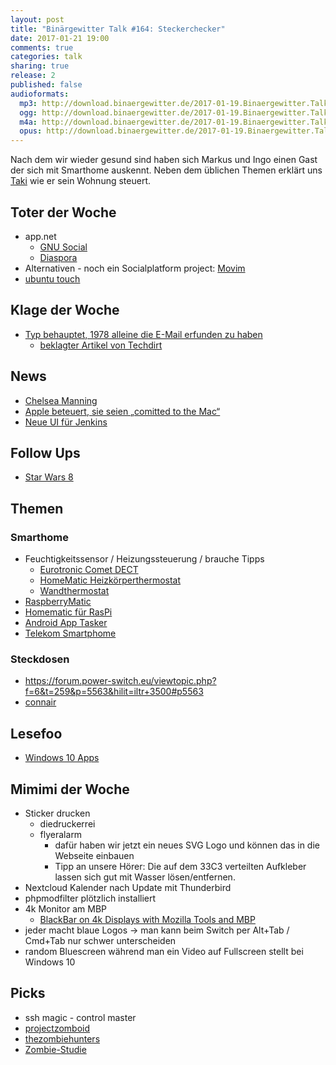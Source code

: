 ```yaml
---
layout: post
title: "Binärgewitter Talk #164: Steckerchecker"
date: 2017-01-21 19:00
comments: true
categories: talk
sharing: true
release: 2
published: false
audioformats:
  mp3: http://download.binaergewitter.de/2017-01-19.Binaergewitter.Talk.164.mp3
  ogg: http://download.binaergewitter.de/2017-01-19.Binaergewitter.Talk.164.ogg
  m4a: http://download.binaergewitter.de/2017-01-19.Binaergewitter.Talk.164.m4a
  opus: http://download.binaergewitter.de/2017-01-19.Binaergewitter.Talk.164.opus
---
```

Nach dem wir wieder gesund sind haben sich Markus und Ingo einen Gast der sich mit Smarthome auskennt. Neben dem üblichen Themen erklärt uns 
[Taki](https://twitter.com/stony2k ) wie er sein Wohnung steuert.

## Toter der Woche
- app.net
    * [GNU Social](https://gnu.io )
    * [Diaspora](https://joindiaspora.com/ )
- Alternativen - noch ein Socialplatform project: [Movim](https://movim.eu/ )    
- [ubuntu touch]( http://www.pro-linux.de/news/1/24333/canonical-friert-ubuntu-touch-entwicklung-vorl%C3%A4ufig-ein.html )

## Klage der Woche

- [Typ behauptet, 1978 alleine die E-Mail erfunden zu haben](https://www.heise.de/newsticker/meldung/Bizarrer-Streit-um-Erfindung-der-E-Mail-Techdirt-fuerchtet-nach-Klage-Konkurs-3594473.html )
    - [beklagter Artikel von Techdirt](https://www.techdirt.com/articles/20140901/07280928386/huffpo-publishes-bizarre-misleading-factually-incorrect-multi-part-series-pretending-guy-invented-email-even-though-he-didnt.shtml )

## News
- [Chelsea Manning]( 
https://www.heise.de/newsticker/meldung/Strafmilderung-fuer-Whistleblowerin-Chelsea-Manning-Haftentlassung-am-17-Mai-2017-statt-2045-3599999.html )
- [Apple beteuert, sie seien „comitted to the Mac“](https://techcrunch.com/2016/12/19/apples-tim-cook-assures-employees-that-it-is-committed-to-the-mac-and-that-great-desktops-are-coming/ )
- [Neue UI für Jenkins](https://jenkins.io/projects/blueocean/ )

## Follow Ups
- [Star Wars 8](http://www.cnet.de/88167900/carrie-fisher-konnte-arbeit-an-star-wars-8-noch-beenden/ )

## Themen
### Smarthome
- Feuchtigkeitssensor / Heizungssteuerung / brauche Tipps
    * [Eurotronic Comet DECT](http://amzn.to/2j9ESWs )
    * [HomeMatic Heizkörperthermostat](http://amzn.to/2k1iUFZ )
    * [Wandthermostat](http://amzn.to/2jMAP62 )
- [RaspberryMatic](https://github.com/jens-maus/RaspberryMatic/releases/tag/2.25.15.20170114 )
- [Homematic für RasPi](https://www.elv.de/homematic-funkmodul-fuer-raspberry-pi-bausatz.html/refid/zanox/zanpid/2257263258556044288 )
- [Android App Tasker](https://play.google.com/store/apps/details?id=net.dinglisch.android.taskerm&hl=de )
- [Telekom Smartphome]( https://www.smarthome.de/ )

### Steckdosen
- https://forum.power-switch.eu/viewtopic.php?f=6&t=259&p=5563&hilit=iltr+3500#p5563
- [connair](http://www.l3x.de/connair/ )

## Lesefoo
- [Windows 10 Apps](http://www.howtogeek.com/224798/how-to-uninstall-windows-10s-built-in-apps-and-how-to-reinstall-them/ )

## Mimimi der Woche
- Sticker drucken
    * diedruckerrei
    * flyeralarm
       - dafür haben wir jetzt ein neues SVG Logo und können das in die Webseite einbauen
       - Tipp an unsere Hörer: Die auf dem 33C3 verteilten Aufkleber lassen sich gut mit Wasser lösen/entfernen.
- Nextcloud Kalender nach Update mit Thunderbird
- phpmodfilter plötzlich installiert
- 4k Monitor am MBP
    * [BlackBar on 4k Displays with Mozilla Tools and MBP](https://bugzilla.mozilla.org/show_bug.cgi?id=1203881 )
- jeder macht blaue Logos -> man kann beim Switch per Alt+Tab / Cmd+Tab nur schwer unterscheiden
- random Bluescreen während man ein Video auf Fullscreen stellt bei Windows 10

## Picks
- ssh magic - control master 
- [projectzomboid](https://www.projectzomboid.com/ )
- [thezombiehunters](http://www.thezombiehunters.com/ )
- [Zombie-Studie](http://www.tilllate.com/de/story/zombie-studie )


